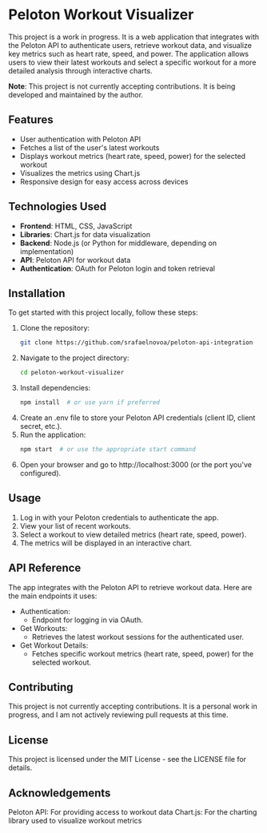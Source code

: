 # Peloton Workout Visualizer

This project is a work in progress. It is a web application that integrates with the Peloton API to authenticate users, retrieve workout data, and visualize key metrics such as heart rate, speed, and power. The application allows users to view their latest workouts and select a specific workout for a more detailed analysis through interactive charts.

**Note**: This project is not currently accepting contributions. It is being developed and maintained by the author.

## Features

- User authentication with Peloton API
- Fetches a list of the user's latest workouts
- Displays workout metrics (heart rate, speed, power) for the selected workout
- Visualizes the metrics using Chart.js
- Responsive design for easy access across devices

## Technologies Used

- **Frontend**: HTML, CSS, JavaScript
- **Libraries**: Chart.js for data visualization
- **Backend**: Node.js (or Python for middleware, depending on implementation)
- **API**: Peloton API for workout data
- **Authentication**: OAuth for Peloton login and token retrieval

## Installation

To get started with this project locally, follow these steps:

1. Clone the repository:
   ```bash
   git clone https://github.com/srafaelnovoa/peloton-api-integration
2. Navigate to the project directory:
   ```bash
   cd peloton-workout-visualizer
3. Install dependencies:
   ```bash
   npm install  # or use yarn if preferred
4. Create an .env file to store your Peloton API credentials (client ID, client secret, etc.).
5. Run the application:
   ```bash
   npm start  # or use the appropriate start command
6. Open your browser and go to http://localhost:3000 (or the port you've configured).

## Usage
1. Log in with your Peloton credentials to authenticate the app.
2. View your list of recent workouts.
3. Select a workout to view detailed metrics (heart rate, speed, power).
4. The metrics will be displayed in an interactive chart.

## API Reference
The app integrates with the Peloton API to retrieve workout data. Here are the main endpoints it uses:

- Authentication:
  - Endpoint for logging in via OAuth.
- Get Workouts:
  - Retrieves the latest workout sessions for the authenticated user.
- Get Workout Details:
  - Fetches specific workout metrics (heart rate, speed, power) for the selected workout.

## Contributing
This project is not currently accepting contributions. It is a personal work in progress, and I am not actively reviewing pull requests at this time.

## License
This project is licensed under the MIT License - see the LICENSE file for details.

## Acknowledgements
Peloton API: For providing access to workout data
Chart.js: For the charting library used to visualize workout metrics
